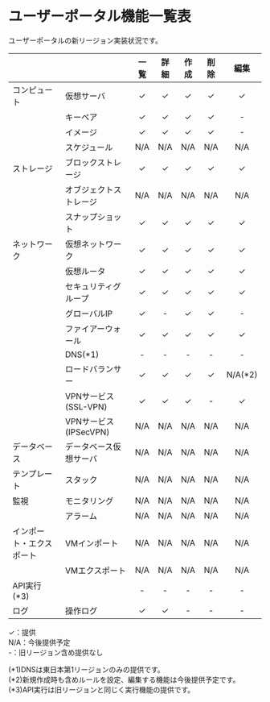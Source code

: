 # ユーザーポータル機能一覧表

ユーザーポータルの新リージョン実装状況です。

|                          |                        | 一覧 | 詳細 | 作成 | 削除 |  編集   |
| ------------------------ | ---------------------- | :--: | :--: | :--: | :--: | :-----: |
| コンピュート             | 仮想サーバ             |  ✓   |  ✓   |  ✓   |  ✓   |    ✓    |
|                          | キーペア               |  ✓   |  ✓   |  ✓   |  ✓   |    -    |
|                          | イメージ               |  ✓   |  ✓   |  ✓   |  ✓   |    -    |
|                          | スケジュール           | N/A  | N/A  | N/A  | N/A  |   N/A   |
| ストレージ               | ブロックストレージ     |  ✓   |  ✓   |  ✓   |  ✓   |    ✓    |
|                          | オブジェクトストレージ | N/A  | N/A  | N/A  | N/A  |   N/A   |
|                          | スナップショット       |  ✓   |  ✓   |  ✓   |  ✓   |    ✓    |
| ネットワーク             | 仮想ネットワーク       |  ✓   |  ✓   |  ✓   |  ✓   |    ✓    |
|                          | 仮想ルータ             |  ✓   |  ✓   |  ✓   |  ✓   |    ✓    |
|                          | セキュリティグループ   |  ✓   |  ✓   |  ✓   |  ✓   |    ✓    |
|                          | グローバルIP           |  ✓   |  -   |  ✓   |  ✓   |    -    |
|                          | ファイアーウォール     |  ✓   |  ✓   |  ✓   |  ✓   |    ✓    |
|                          | DNS(*1)                |  -   |  -   |  -   |  -   |    -    |
|                          | ロードバランサー       |  ✓   |  ✓   |  ✓   |  ✓   | N/A(*2) |
|                          | VPNサービス(SSL-VPN)   |  ✓   |  ✓   |  ✓   |  -   |    ✓    |
|                          | VPNサービス(IPSecVPN)  | N/A  | N/A  | N/A  | N/A  |   N/A   |
| データベース             | データベース仮想サーバ | N/A  | N/A  | N/A  | N/A  |   N/A   |
| テンプレート             | スタック               | N/A  | N/A  | N/A  | N/A  |   N/A   |
| 監視                     | モニタリング           | N/A  | N/A  | N/A  | N/A  |   N/A   |
|                          | アラーム               | N/A  | N/A  | N/A  | N/A  |   N/A   |
| インポート・エクスポート | VMインポート           | N/A  | N/A  | N/A  | N/A  |   N/A   |
|                          | VMエクスポート         | N/A  | N/A  | N/A  | N/A  |   N/A   |
| API実行(*3)              |                        |  -   |  -   |  -   |  -   |    -    |
| ログ                     | 操作ログ               |  ✓   |  ✓   |  -   |  -   |    -    |

✓：提供  
N/A：今後提供予定  
-：旧リージョン含め提供なし  

(*1)DNSは東日本第1リージョンのみの提供です。  
(*2)新規作成時も含めルールを設定、編集する機能は今後提供予定です。  
(*3)API実行は旧リージョンと同じく実行機能の提供です。  

